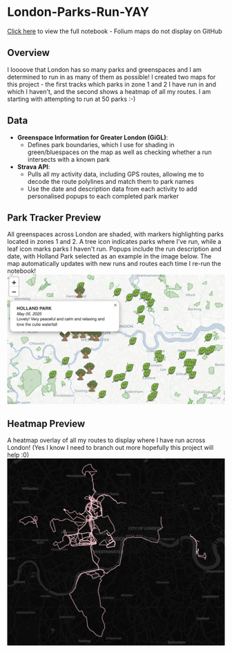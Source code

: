 # London-Parks-Run-YAY
[Click here](https://nbviewer.org/github/hmcooper1/London-Parks-Run-YAY/blob/main/london_parks_run_yay.ipynb?flush_cache=true) to view the full notebook - Folium maps do not display on GitHub

## Overview
I loooove that London has so many parks and greenspaces and I am determined to run in as many of them as possible! I created two maps for this project - the first tracks which parks in zone 1 and 2 I have run in and which I haven't, and the second shows a heatmap of all my routes. I am starting with attempting to run at 50 parks :-)

## Data
- **Greenspace Information for Greater London (GiGL)**:
  - Defines park boundaries, which I use for shading in green/bluespaces on the map as well as checking whether a run intersects with a known park
- **Strava API**:
  - Pulls all my activity data, including GPS routes, allowing me to decode the route polylines and match them to park names
  - Use the date and description data from each activity to add personalised popups to each completed park marker

## Park Tracker Preview
All greenspaces across London are shaded, with markers highlighting parks located in zones 1 and 2. A tree icon indicates parks where I’ve run, while a leaf icon marks parks I haven't run. Popups include the run description and date, with Holland Park selected as an example in the image below. The map automatically updates with new runs and routes each time I re-run the notebook!
![Parks](map_previews/park_tracker.png)

## Heatmap Preview
A heatmap overlay of all my routes to display where I have run across London! (Yes I know I need to branch out more hopefully this project will help :0)
![Heatmap](map_previews/heatmap.png)
